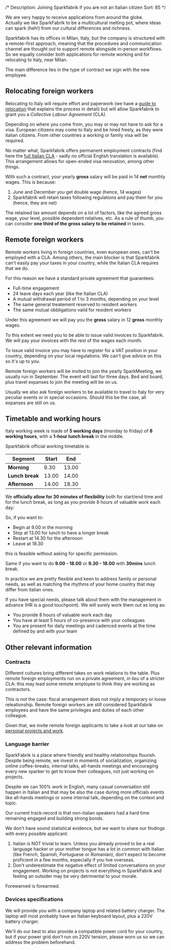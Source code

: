 /*
Description: Joining Sparkfabrik if you are not an Italian citizen
Sort: 85
*/

We are very happy to receive applications from around the globe.  
Actually we like SparkFabrik to be a multicultural melting pot, where ideas can spark (heh!) from our cultural differences and richness.

Sparkfabrik has its offices in Milan, Italy, but the company is structured with a remote-first approach, meaning that the procedures and communication channel are thought out to support remote alongside in-person workflows.  
So we equally consider both applications for remote working and for relocating to Italy, near Milan.

The main difference lies in the type of contract we sign with the new employee.

## Relocating foreign workers

Relocating to Italy will require effort and paperwork (we have a [guide to relocation](/guides/relocating-to-italy) that explains the process in detail) but will allow Sparkfabrik to grant you a _Collective Labour Agreement_ (CLA).

Depending on where you come from, you may or may not have to ask for a visa. European citizens may come to Italy and be hired freely, as they were italian citizens. From other countries a working or family visa will be required.

No matter what, Sparkfabrik offers permanent employment contracts (find here the [full Italian CLA](https://www.contrattocommercio.it) - sadly no official English translation is available). This arrangement allows for open-ended visa renovation, among other things.

With such a contract, your yearly **gross** salary will be paid in 14 **net** monthly wages. This is because:

1. June and December you get double wage (hence, 14 wages)
2. Sparkfabrik will retain taxes following regulations and pay them for you (hence, they are net)

The retained tax amount depends on a lot of factors, like the agreed gross wage, your level, possible dependent relatives, etc. As a rule of thumb, you can consider **one third of the gross salary to be retained** in taxes.

## Remote foreign workers

Remote workers living in foreign countries, even european ones, can't be employed with a CLA. Among others, the main blocker is that Sparkfabrik can't easily pay your taxes in your country, while the Italian CLA requires that we do.

For this reason we have a standard private agreement that guarantees:

* Full-time engagement
* 24 leave days each year (like the Italian CLA)
* A mutual withdrawal period of 1 to 3 months, depending on your level
* The same general treatement reserved to resident workers
* The same mutual obbligations valid for resident workers

Under this agreement we will pay you the **gross** salary in 12 **gross** monthly wages.

To this extent we need you to be able to issue valid invoices to Sparkfabrik. We will pay your invoices with the rest of the wages each month.

To issue valid invoice you may have to register for a VAT position in your country, depending on your local regulations. We can't give advice on this so it's up to you.

Remote foreign workers will be invited to join the yearly SparkMeeting, we usually run in September. The event will last for three days. Bed and board, plus travel expanses to join the meeting will be on us.

Usually we also ask foreign workers to be available to travel to Italy for very peculiar events or in special occasions. Should this be the case, all expanses are still on us.

## Timetable and working hours

Italy working week is made of **5 working days** (monday to friday) of **8 working hours**, with a **1-hour lunch break** in the middle.

Sparkfabrik official working timetable is:

| Segment | Start | End |
| --- | --- | --- |
| **Morning** | 9.30 | 13.00 |
| **Lunch break** | 13.00 | 14.00 |
| **Afternoon** | 14.00 | 18.30 |

We **officially allow for 30 minutes of flexibility** both for start/end time and for the lunch break, as long as you provide 8 hours of valuable work each day:

So, if you want to:

* Begin at 9.00 in the morning
* Stop at 13.00 for lunch to have a longer break
* Restart at 14.30 for the afternoon
* Leave at 18.30

this is feasible without asking for specific permission.

Same if you want to do **9.00 - 18.00** or **9.30 - 18.00** with **30mins** lunch break.

In practice we are pretty flexible and keen to address family or personal needs, as well as matching the rhythms of your home country that may differ from italian ones.

If you have special needs, please talk about them with the management in advance (HR is a good touchpoint). We will surely work them out as long as:

* You provide 8 hours of valuable work each day
* You have at least 5 hours of co-presence with your colleagues
* You are present for daily meetings and cadenced events at the time defined by and with your team

## Other relevant information

### Contracts

Different cultures bring different takes on work relations to the table. Plus remote foreign employments run on a private agreement, _in lieu_ of a stricter CLA: this may lead some remote employee to think they are working as contractors.

This is not the case: fiscal arrangement does not imply a temporary or loose releationship. Remote foreign workers are still considered Sparkfabrik employees and have the same privileges and duties of each other colleague.

Given that, we invite remote foreign applicants to take a look at our take on [personal projects and work](/working-at-sparkfabrik/personal-projects.mdpersonal-projects).

### Language barrier

SparkFabrik is a place where friendly and healthy relationships flourish. Despite being remote, we invest in moments of socialization, organizing online coffee-breaks, internal talks, all-hands meetings and encouraging every new sparker to get to know their colleagues, not just working on projects.

Despite we can 100% work in English, many casual conversation still happen in Italian and that may be also the case during more officials events like all-hands meetings or some internal talk, depending on the context and topic.

Our current track-record is that non-italian speakers had a hard time remaining engaged and building strong bonds.

We don't have sound statistical evidence, but we want to share our findings with every possible applicant:

1. Italian is NOT trivial to learn. Unless you already proved to be a real language hacker or your mother tongue has a lot in common with Italian (like French, Spanish, Portuguese or Romanian), don't expect to become proficient in a few months, especially if you live overseas.
2. Don't underestimate the negative effect of limited conversations on your engagement. Working on projects is not everything in SparkFabrik and feeling an outsider may be very detrimental to your morale.

Forewarned is forearmed.

### Devices specifications

We will provide you with a company laptop and related battery charger.
The laptop will most probably have an Italian keyboard layout, plus a 220V battery charger.

We'll do our best to also provide a compatible power cord for your country, but if your power grid don't run on 220V tension, please worn us so we can address the problem beforehand.
